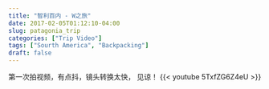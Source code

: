 ```yaml
---
title: "智利百内 - W之旅"
date: 2017-02-05T01:12:10-04:00
slug: patagonia_trip
categories: ["Trip Video"]
tags: ["Sourth America", "Backpacking"]
draft: false
---
```

第一次拍视频，有点抖，镜头转换太快， 见谅！
{{< youtube 5TxfZG6Z4eU >}}

